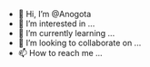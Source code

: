 - 👋 Hi, I’m @Anogota
- 👀 I’m interested in ...
- 🌱 I’m currently learning ...
- 💞️ I’m looking to collaborate on ...
- 📫 How to reach me ...

<!---
Anogota/Anogota is a ✨ special ✨ repository because its `README.md` (this file) appears on your GitHub profile.
You can click the Preview link to take a look at your changes.
--->
